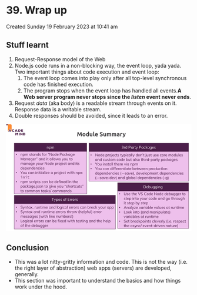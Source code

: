 # 39. Wrap up
Created Sunday 19 February 2023 at 10:41 am

## Stuff learnt
1. Request-Response model of the Web
2. Node.js code runs in a non-blocking way, the event loop, yada yada. Two important things about code execution and event loop:
	1. The event loop comes into play only after all top-level synchronous code has finished execution.
	2. The program stops when the event loop has handled all events.**A Web server program never stops since the _listen_ event never ends**.
4. Request *data* (aka body) is a readable stream through events on it. Response data is a writable stream.
5. Double responses should be avoided, since it leads to an error.

![](assets/39_Wrap_up-image-1.png)


## Conclusion
- This was a lot nitty-gritty information and code. This is not the way (i.e. the right layer of abstraction) web apps (servers) are developed, generally.
- This section was important to understand the basics and how things work under the hood.
